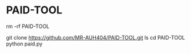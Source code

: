 # PAID-TOOL

rm -rf PAID-TOOL

git clone https://github.com/MR-AUH404/PAID-TOOL.git
ls
cd PAID-TOOL
python paid.py
